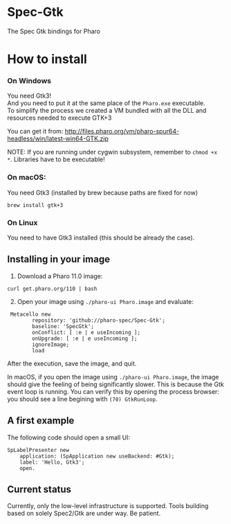 # Spec-Gtk
The Spec Gtk bindings for Pharo

# How to install

### On Windows
You need Gtk3!  
And you need to put it at the same place of the `Pharo.exe` executable.  
To simplify the process we created a VM bundled with all the DLL and resources needed to execute GTK+3  

You can get it from: http://files.pharo.org/vm/pharo-spur64-headless/win/latest-win64-GTK.zip

NOTE: If you are running under cygwin subsystem, remember to `chmod +x *`. Libraries have to be executable!

### On macOS: 

You need Gtk3 (installed by brew because paths are fixed for now)
```
brew install gtk+3
```

### On Linux
You need to have Gtk3 installed (this should be already the case).


## Installing in your image

1) Download a Pharo 11.0 image:

```
curl get.pharo.org/110 | bash
```

2) Open your image using `./pharo-ui Pharo.image` and evaluate:
```Smalltalk
 Metacello new
        repository: 'github://pharo-spec/Spec-Gtk';
        baseline: 'SpecGtk';
        onConflict: [ :e | e useIncoming ];
        onUpgrade: [ :e | e useIncoming ];
        ignoreImage;
        load
```
After the execution, save the image, and quit.

In macOS, if you open the image using `./pharo-ui Pharo.image`, the image should give the feeling of being significantly slower. This is because the Gtk event loop is running. You can verify this by opening the process browser: you should see a line begining with `(70) GtkRunLoop`.

## A first example

The following code should open a small UI:

```Smalltalk
SpLabelPresenter new
	application: (SpApplication new useBackend: #Gtk);	
	label: 'Hello, Gtk3';
	open.
```

## Current status

Currently, only the low-level infrastructure is supported. Tools building based on solely Spec2/Gtk are under way. Be patient.
